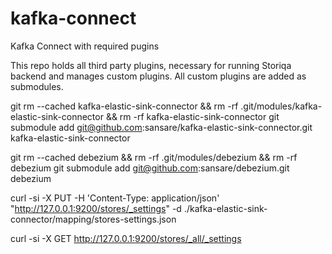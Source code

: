 # kafka-connect
Kafka Connect with required pugins

This repo holds all third party plugins, necessary for running Storiqa backend and manages custom plugins.
All custom plugins are added as submodules.




git rm --cached kafka-elastic-sink-connector && rm -rf .git/modules/kafka-elastic-sink-connector && rm -rf kafka-elastic-sink-connector
git submodule add git@github.com:sansare/kafka-elastic-sink-connector.git kafka-elastic-sink-connector

git rm --cached debezium && rm -rf .git/modules/debezium && rm -rf debezium
git submodule add git@github.com:sansare/debezium.git debezium



curl -si -X PUT -H 'Content-Type: application/json' "http://127.0.0.1:9200/stores/_settings" -d ./kafka-elastic-sink-connector/mapping/stores-settings.json 

curl -si -X GET http://127.0.0.1:9200/stores/_all/_settings
